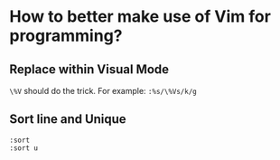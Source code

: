 # How to better make use of Vim for programming?

## Replace within Visual Mode
`\%V` should do the trick.
For example: `:%s/\%Vs/k/g`

## Sort line and Unique
```
:sort
:sort u
```
